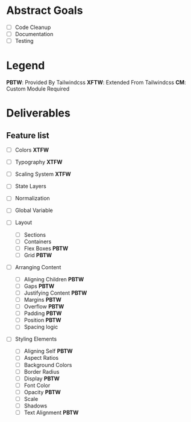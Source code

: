 # Abstract Goals

- [ ] Code Cleanup
- [ ] Documentation
- [ ] Testing

# Legend
 **PBTW**: Provided By Tailwindcss
 **XFTW**: Extended From Tailwindcss
 **CM**: Custom Module Required


# Deliverables

## Feature list
- [ ] Colors **XTFW**
- [ ] Typography **XTFW**
- [ ] Scaling System **XTFW**
- [ ] State Layers
- [ ] Normalization
- [ ] Global Variable

- [ ] Layout
    - [ ] Sections
    - [ ] Containers
    - [ ] Flex Boxes **PBTW**
    - [ ] Grid **PBTW**

- [ ] Arranging Content
    - [ ] Aligning Children **PBTW**
    - [ ] Gaps **PBTW**
    - [ ] Justifying Content **PBTW**
    - [ ] Margins **PBTW**
    - [ ] Overflow **PBTW**
    - [ ] Padding **PBTW**
    - [ ] Position **PBTW**
    - [ ] Spacing logic

- [ ] Styling Elements
    - [ ] Aligning Self **PBTW**
    - [ ] Aspect Ratios
    - [ ] Background Colors
    - [ ] Border Radius
    - [ ] Display **PBTW**
    - [ ] Font Color
    - [ ] Opacity **PBTW**
    - [ ] Scale
    - [ ] Shadows
    - [ ] Text Alignment **PBTW**
